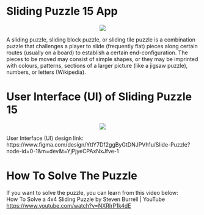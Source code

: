 # Sliding Puzzle 15 App

<p align="center">
<img src="https://github.com/hahmadfaiq21/mobile-game/assets/74751720/bb570398-5f12-40fd-9b5a-7f837eb56988">
</p>

A sliding puzzle, sliding block puzzle, or sliding tile puzzle is a combination puzzle that challenges a player to slide (frequently flat) pieces along certain routes (usually on a board) to establish a certain end-configuration. The pieces to be moved may consist of simple shapes, or they may be imprinted with colours, patterns, sections of a larger picture (like a jigsaw puzzle), numbers, or letters (Wikipedia).

# User Interface (UI) of Sliding Puzzle 15
<p align="center">
<img src="https://github.com/hahmadfaiq21/mobile-game/assets/74751720/73868a6e-61a8-43bb-a287-9ae7b1531d45">
</p>
User Interface (UI) design link: <br>
https://www.figma.com/design/YtlY7Df2ggByGtDNJPVh1u/Slide-Puzzle?node-id=0-1&m=dev&t=YjPjyeCPAxNxJfve-1

# How To Solve The Puzzle

If you want to solve the puzzle, you can learn from this video below: <br>
How To Solve a 4x4 Sliding Puzzle by Steven Burrell | YouTube <br>
https://www.youtube.com/watch?v=NXRIrP1k4dE
